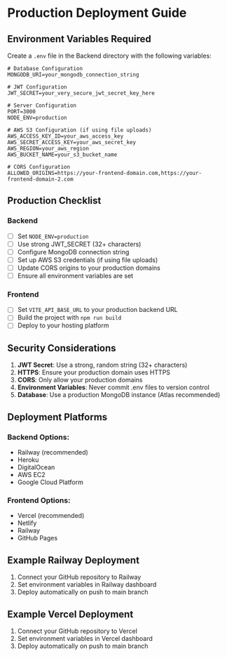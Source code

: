 # Production Deployment Guide

## Environment Variables Required

Create a `.env` file in the Backend directory with the following variables:

```env
# Database Configuration
MONGODB_URI=your_mongodb_connection_string

# JWT Configuration
JWT_SECRET=your_very_secure_jwt_secret_key_here

# Server Configuration
PORT=3000
NODE_ENV=production

# AWS S3 Configuration (if using file uploads)
AWS_ACCESS_KEY_ID=your_aws_access_key
AWS_SECRET_ACCESS_KEY=your_aws_secret_key
AWS_REGION=your_aws_region
AWS_BUCKET_NAME=your_s3_bucket_name

# CORS Configuration
ALLOWED_ORIGINS=https://your-frontend-domain.com,https://your-frontend-domain-2.com
```

## Production Checklist

### Backend
- [ ] Set `NODE_ENV=production`
- [ ] Use strong JWT_SECRET (32+ characters)
- [ ] Configure MongoDB connection string
- [ ] Set up AWS S3 credentials (if using file uploads)
- [ ] Update CORS origins to your production domains
- [ ] Ensure all environment variables are set

### Frontend
- [ ] Set `VITE_API_BASE_URL` to your production backend URL
- [ ] Build the project with `npm run build`
- [ ] Deploy to your hosting platform

## Security Considerations

1. **JWT Secret**: Use a strong, random string (32+ characters)
2. **HTTPS**: Ensure your production domain uses HTTPS
3. **CORS**: Only allow your production domains
4. **Environment Variables**: Never commit .env files to version control
5. **Database**: Use a production MongoDB instance (Atlas recommended)

## Deployment Platforms

### Backend Options:
- Railway (recommended)
- Heroku
- DigitalOcean
- AWS EC2
- Google Cloud Platform

### Frontend Options:
- Vercel (recommended)
- Netlify
- Railway
- GitHub Pages

## Example Railway Deployment

1. Connect your GitHub repository to Railway
2. Set environment variables in Railway dashboard
3. Deploy automatically on push to main branch

## Example Vercel Deployment

1. Connect your GitHub repository to Vercel
2. Set environment variables in Vercel dashboard
3. Deploy automatically on push to main branch

